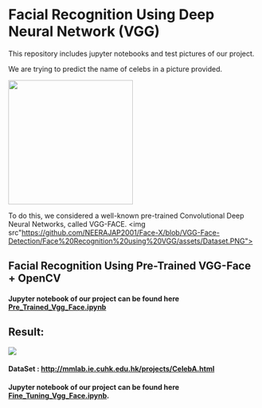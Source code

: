 # Facial Recognition Using Deep Neural Network (VGG)

This repository includes jupyter notebooks and test pictures of our project.

We are trying to predict the name of celebs in a picture provided.  

<img src="https://github.com/NEERAJAP2001/Face-X/blob/VGG-Face-Detection/Face%20Recognition%20using%20VGG/assets/mg.jpg" width="250">


To do this, we considered a well-known pre-trained Convolutional Deep Neural Networks, called VGG-FACE.
<img src"https://github.com/NEERAJAP2001/Face-X/blob/VGG-Face-Detection/Face%20Recognition%20using%20VGG/assets/Dataset.PNG">


## Facial Recognition Using Pre-Trained VGG-Face + OpenCV
#### Jupyter notebook of our project can be found here [Pre_Trained_Vgg_Face.ipynb](https://github.com/NEERAJAP2001/Face-X/blob/VGG-Face-Detection/Face%20Recognition%20using%20VGG/Training%20VGG%20Model.ipynb)

## Result:

<img src="https://github.com/NEERAJAP2001/Face-X/blob/VGG-Face-Detection/Face%20Recognition%20using%20VGG/assets/mgresult.PNG">

#### DataSet : http://mmlab.ie.cuhk.edu.hk/projects/CelebA.html
#### Jupyter notebook of our project can be found here [Fine_Tuning_Vgg_Face.ipynb](https://github.com/NEERAJAP2001/Face-X/blob/VGG-Face-Detection/Face%20Recognition%20using%20VGG/Fine_Tuning%20Model.ipynb).




